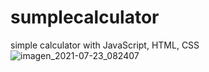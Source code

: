 # sumplecalculator
simple calculator with JavaScript, HTML, CSS![imagen_2021-07-23_082407](https://user-images.githubusercontent.com/74997285/126788066-aff578e8-be0d-475f-b928-63dbc5f11cda.png)

